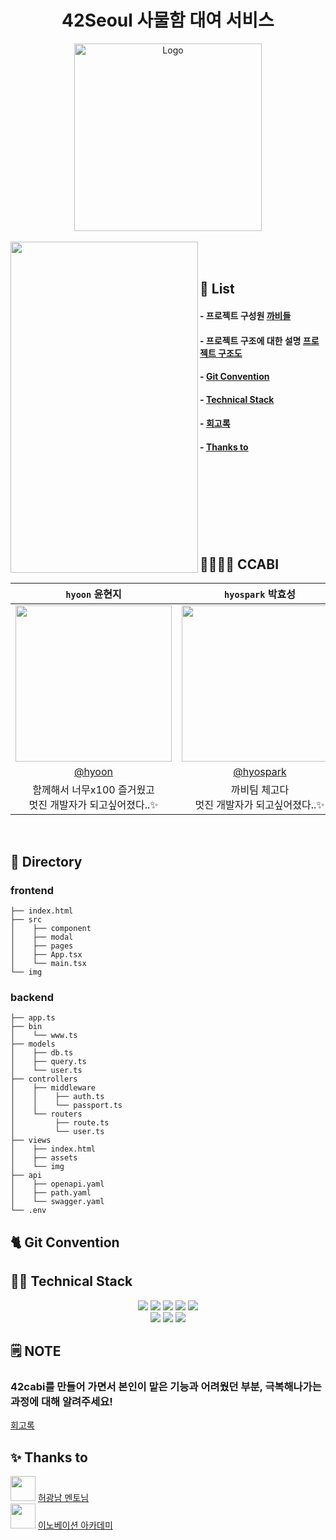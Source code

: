<!-- LOGO -->
<h1 align='center'> 42Seoul 사물함 대여 서비스 </h1>
<p align="center">
<img src="https://user-images.githubusercontent.com/45951630/151654792-3e064ca8-f2e6-4a13-945a-626705152957.png" alt="Logo" height="300">
<br />
<br />
<img align="left" src="https://www.notion.so/image/https%3A%2F%2Fs3-us-west-2.amazonaws.com%2Fsecure.notion-static.com%2F3a3b84d9-30c1-4749-b815-363c01bd866b%2Fread_me.gif?table=block&spaceId=1dc14d02-9fef-47d5-828a-c667c7d13337&id=ac3fe35e-1d89-492b-b014-e7b580b60c61&userId=c35a0a1a-c458-4454-a8ac-47aecc0173e3&cache=v2" width="300" height="530">

<br />
<br />



## 📇 List

#### -  프로젝트 구성원 [까비들](#ccabi)
#### -  프로젝트 구조에 대한 설명 [프로젝트 구조도](#directory)
#### -  [Git Convention](#git-convention)
#### -  [Technical Stack](#technical-stack)
#### -  [회고록](#note)  
#### -  [Thanks to](#thanks-to)
<br />
<br />
<br />
<br />
<br />
<br />
  
<br />
  
## 👨‍👩‍👧‍👧 CCABI

| ```hyoon``` 윤현지 | ```hyospark``` 박효성 | ```skim``` 김수빈 | ```spark``` 박성현 |
| :-: | :-: | :-: | :-: |
| <img src="https://www.notion.so/image/https%3A%2F%2Fs3-us-west-2.amazonaws.com%2Fsecure.notion-static.com%2F4bc655ab-7aba-432e-a6ea-235e90f0ccaf%2FUntitled.jpeg?table=block&id=88bd03cc-f0d1-455f-847a-f06d47272665&spaceId=1dc14d02-9fef-47d5-828a-c667c7d13337&width=1740&userId=c35a0a1a-c458-4454-a8ac-47aecc0173e3&cache=v2" width="250"> | <img src="https://www.notion.so/image/https%3A%2F%2Fs3-us-west-2.amazonaws.com%2Fsecure.notion-static.com%2Fc1a166bc-8d97-4bf7-9925-4b18991078ed%2FUntitled.jpeg?table=block&id=3e73475e-e9fe-4bb8-9e02-e44e9e1075c6&spaceId=1dc14d02-9fef-47d5-828a-c667c7d13337&width=1740&userId=c35a0a1a-c458-4454-a8ac-47aecc0173e3&cache=v2" width="250"> | <img src="https://www.notion.so/image/https%3A%2F%2Fs3-us-west-2.amazonaws.com%2Fsecure.notion-static.com%2Fa42d0fab-9ae8-48a1-bbed-a7d418a0283c%2FUntitled.jpeg?table=block&id=77e2ef75-fec7-4f1b-acb7-5b63eb2f4bf9&spaceId=1dc14d02-9fef-47d5-828a-c667c7d13337&width=1740&userId=c35a0a1a-c458-4454-a8ac-47aecc0173e3&cache=v2" width="250"> | <img src="https://www.notion.so/image/https%3A%2F%2Fs3-us-west-2.amazonaws.com%2Fsecure.notion-static.com%2Fa552570b-3630-4232-917c-2c3e6c5ad02a%2FUntitled.jpeg?table=block&id=0519db7d-16b6-4a1c-b6f4-eea4e5722e97&spaceId=1dc14d02-9fef-47d5-828a-c667c7d13337&width=1740&userId=c35a0a1a-c458-4454-a8ac-47aecc0173e3&cache=v2" width="250"> |
| [@hyoon](https://github.com/kamg2218) | [@hyospark](https://github.com/kyoshong) | [@skim](https://github.com/subin195-09) | [@spark](https://github.com/Hyunja27) |
| 함께해서 너무x100 즐거웠고 <div></div> 멋진 개발자가 되고싶어졌다..✨  | 까비팀 체고다  <div></div> 멋진 개발자가 되고싶어졌다..✨ | 함께해서 너무x100 즐거웠고 <div></div> 멋진 개발자가 되고싶어졌다..✨  | 함께해서 너무x100 즐거웠고 <div></div> 멋진 개발자가 되고싶어졌다..✨ |
<br/>

## 📁 Directory

### frontend
```
├── index.html
├── src
│    ├── component
│    ├── modal
│    ├── pages
│    ├── App.tsx
│    └── main.tsx
└── img
```

### backend
```
├── app.ts
├── bin
│    └── www.ts
├── models
│    ├── db.ts
│    ├── query.ts
│    └── user.ts
├── controllers
│    ├── middleware
│    │    ├── auth.ts
│    │    └── passport.ts
│    └── routers
│         ├── route.ts
│         └── user.ts
├── views
│    ├── index.html
│    ├── assets
│    └── img
├── api
│    ├── openapi.yaml
│    ├── path.yaml
│    └── swagger.yaml
└── .env
```

## 🐈 Git Convention

## 🧑‍💻 Technical Stack

<div align=center> 
  <img src="https://img.shields.io/badge/Node.js-339933?style=for-the-badge&logo=Node.js&logoColor=white"> 
  <img src="https://img.shields.io/badge/express-000000?style=for-the-badge&logo=express&logoColor=white">
  <img src="https://img.shields.io/badge/react-61DAFB?style=for-the-badge&logo=react&logoColor=white"> 
  <img src="https://img.shields.io/badge/typescript-3178C6?style=for-the-badge&logo=typescript&logoColor=white">
  <img src="https://img.shields.io/badge/tsnode-3178C6?style=for-the-badge&logo=ts-node&logoColor=white"> 
  <br/>
  <img src="https://img.shields.io/badge/bootstrap-7952B3?style=for-the-badge&logo=Bootstrap&logoColor=white"> 
  <img src="https://img.shields.io/badge/MariaDB-003545?style=for-the-badge&logo=MariaDB&logoColor=white"> 
  <img src="https://img.shields.io/badge/AWS-232F3E?style=for-the-badge&logo=Amazon AWS&logoColor=white"> 
</div>

## 🗒️ NOTE

### 42cabi를 만들어 가면서 본인이 맡은 기능과 어려웠던 부분, 극복해나가는 과정에 대해 알려주세요!
[회고록](https://www.notion.so/hyunja/247ee4f6b0414c2ab9c01e09e2541675)


## ✨ Thanks to
<img src="https://avatars.githubusercontent.com/u/718691?v=4" width="40" height="40"> [허광남 멘토님](https://github.com/kenu)
<br />
<img src="https://avatars.githubusercontent.com/u/53462987?s=200&v=4" width="40" height="40"> [이노베이션 아카데미](https://github.com/innovationacademy-kr)
<br />
